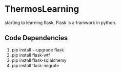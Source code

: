 # ThermosLearning
starting to learning flask, Flask is a framwork in python. 

## Code Dependencies
1. pip install --upgrade flask
2. pip install flask-wtf
3. pip install flask-sqlalchemy
4. pip install flask-migrate

